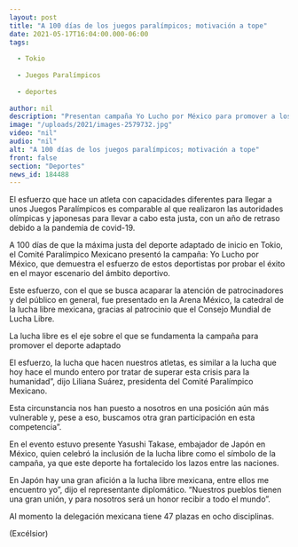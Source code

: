 ```yaml
---
layout: post
title: "A 100 días de los juegos paralímpicos; motivación a tope"
date: 2021-05-17T16:04:00.000-06:00
tags:
  
  - Tokio
  
  - Juegos Paralímpicos
  
  - deportes
  
author: nil
description: "Presentan campaña Yo Lucho por México para promover a los deportistas mexicanos que competirán en Tokio"
image: "/uploads/2021/images-2579732.jpg"
video: "nil"
audio: "nil"
alt: "A 100 días de los juegos paralímpicos; motivación a tope"
front: false
section: "Deportes"
news_id: 184488
---
```


El esfuerzo que hace un atleta con capacidades diferentes para llegar a unos Juegos Paralímpicos es comparable al que realizaron las autoridades olímpicas y japonesas para llevar a cabo esta justa, con un año de retraso debido a la pandemia de covid-19.

A 100 días de que la máxima justa del deporte adaptado de inicio en Tokio, el Comité Paralímpico Mexicano presentó la campaña: Yo Lucho por México, que demuestra el esfuerzo de estos deportistas por probar el éxito en el mayor escenario del ámbito deportivo.

Este esfuerzo, con el que se busca acaparar la atención de patrocinadores y del público en general, fue presentado en la Arena México, la catedral de la lucha libre mexicana, gracias al patrocinio que el Consejo Mundial de Lucha Libre.

La lucha libre es el eje sobre el que se fundamenta la campaña para promover el deporte adaptado

El esfuerzo, la lucha que hacen nuestros atletas, es similar a la lucha que hoy hace el mundo entero por tratar de superar esta crisis para la humanidad”, dijo Liliana Suárez, presidenta del Comité Paralímpico Mexicano.

Esta circunstancia nos han puesto a nosotros en una posición aún más vulnerable y, pese a eso, buscamos otra gran participación en esta competencia”.

En el evento estuvo presente Yasushi Takase, embajador de Japón en México, quien celebró la inclusión de la lucha libre como el símbolo de la campaña, ya que este deporte ha fortalecido los lazos entre las naciones.

En Japón hay una gran afición a la lucha libre mexicana, entre ellos me encuentro yo”, dijo el representante diplomático. “Nuestros pueblos tienen una gran unión, y para nosotros será un honor recibir a todo el mundo”.

Al momento la delegación mexicana tiene 47 plazas en ocho disciplinas.

(Excélsior)